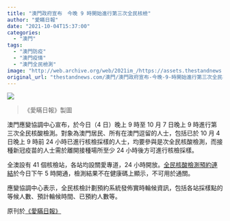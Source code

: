 ```yaml
---
title: "澳門政府宣布　今晚 9 時開始進行第三次全民核檢"
author: "愛瞞日報"
date: "2021-10-04T15:37:00"
categories:
  - "澳門"
tags:
  - "澳門防疫"
  - "澳門疫情"
  - "澳門全民檢測"
image: "http://web.archive.org/web/2021im_/https://assets.thestandnews.com/media/photos/2230121316332086752.jpg"
original_url: "thestandnews.com/澳門/澳門政府宣布-今晚-9-時開始進行第三次全民核檢"
---
```

![](http://web.archive.org/web/2021im_/https://assets.thestandnews.com/media/photos/2230121316332086752.jpg)
> 《愛瞞日報》製圖

澳門應變協調中心宣布，於今日（4 日）晚上 9 時至 10 月 7 日晚上 9 時進行第三次全民核酸檢測。對象為澳門居民、所有在澳門逗留的人士，包括已於 10 月 4 日晚上 9 時前 24 小時已進行核檢採樣的人士，均要參與是次全民核酸檢測，而接種新冠疫苗的人士需於離開接種場所至少 24 小時後方可進行核檢採樣。

全澳設有 41 個核檢站，各站均設關愛專道，24 小時開放。[全民核酸檢測預約連結](http://web.archive.org/web/20211229080723/https://eservice.ssm.gov.mo/allpeoplernatestbook)於今日下午 5 時開通，檢測結果不在健康碼上顯示，不可用於通關。

應變協調中心表示，全民核檢計劃預約系統發佈實時輪候資訊，包括各站採樣點的等候人數、預計輪候時間、已預約人數等。

原刊於[《愛瞞日報》](http://web.archive.org/web/20211229080723/https://www.facebook.com/macauconcealers/posts/4362489510486783/)